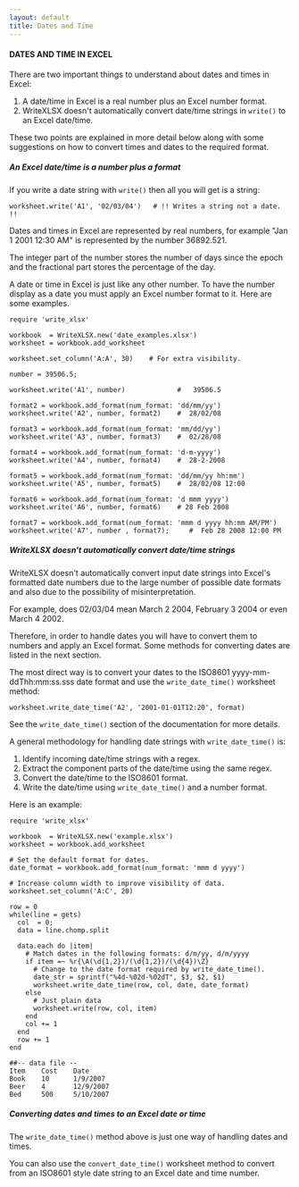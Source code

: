 ```yaml
---
layout: default
title: Dates and Time
---
```

#### <a name="dates_and_time" class="anchor" href="#dates_and_time"><span class="octicon octicon-link" /></a>DATES AND TIME IN EXCEL

There are two important things to understand about dates and times in Excel:

1. A date/time in Excel is a real number plus an Excel number format.
2. WriteXLSX doesn't automatically convert date/time strings in `write()`
   to an Excel date/time.

These two points are explained in more detail below along with some suggestions
on how to convert times and dates to the required format.

##### An Excel date/time is a number plus a format

If you write a date string with `write()` then all you will get is a string:

    worksheet.write('A1', '02/03/04')   # !! Writes a string not a date. !!

Dates and times in Excel are represented by real numbers,
for example "Jan 1 2001 12:30 AM" is represented by the number 36892.521.

The integer part of the number stores the number of days since the epoch
and the fractional part stores the percentage of the day.

A date or time in Excel is just like any other number.
To have the number display as a date you must apply an Excel number format to it.
Here are some examples.

    require 'write_xlsx'

    workbook  = WriteXLSX.new('date_examples.xlsx')
    worksheet = workbook.add_worksheet

    worksheet.set_column('A:A', 30)    # For extra visibility.

    number = 39506.5;

    worksheet.write('A1', number)             #   39506.5

    format2 = workbook.add_format(num_format: 'dd/mm/yy')
    worksheet.write('A2', number, format2)    #  28/02/08

    format3 = workbook.add_format(num_format: 'mm/dd/yy')
    worksheet.write('A3', number, format3)    #  02/28/08

    format4 = workbook.add_format(num_format: 'd-m-yyyy')
    worksheet.write('A4', number, format4)    #  28-2-2008

    format5 = workbook.add_format(num_format: 'dd/mm/yy hh:mm')
    worksheet.write('A5', number, format5)    #  28/02/08 12:00

    format6 = workbook.add_format(num_format: 'd mmm yyyy')
    worksheet.write('A6', number, format6)    # 28 Feb 2008

    format7 = workbook.add_format(num_format: 'mmm d yyyy hh:mm AM/PM')
    worksheet.write('A7', number , format7);     #  Feb 28 2008 12:00 PM

##### WriteXLSX doesn't automatically convert date/time strings

WriteXLSX doesn't automatically convert input date strings into Excel's
formatted date numbers due to the large number of possible date formats
and also due to the possibility of misinterpretation.

For example, does 02/03/04 mean March 2 2004, February 3 2004
or even March 4 2002.

Therefore, in order to handle dates you will have to convert them to numbers
and apply an Excel format.
Some methods for converting dates are listed in the next section.

The most direct way is to convert your dates to the
ISO8601 yyyy-mm-ddThh:mm:ss.sss date format and use the
`write_date_time()` worksheet method:

    worksheet.write_date_time('A2', '2001-01-01T12:20', format)

See the `write_date_time()` section of the documentation for more details.

A general methodology for handling date strings with `write_date_time()` is:

1. Identify incoming date/time strings with a regex.
2. Extract the component parts of the date/time using the same regex.
3. Convert the date/time to the ISO8601 format.
4. Write the date/time using `write_date_time()` and a number format.

Here is an example:

    require 'write_xlsx'

    workbook  = WriteXLSX.new('example.xlsx')
    worksheet = workbook.add_worksheet

    # Set the default format for dates.
    date_format = workbook.add_format(num_format: 'mmm d yyyy')

    # Increase column width to improve visibility of data.
    worksheet.set_column('A:C', 20)

    row = 0
    while(line = gets)
      col  = 0;
      data = line.chomp.split

      data.each do |item|
        # Match dates in the following formats: d/m/yy, d/m/yyyy
        if item =~ %r{\A(\d{1,2})/(\d{1,2})/(\d{4})\Z}
          # Change to the date format required by write_date_time().
          date_str = sprintf("%4d-%02d-%02dT", $3, $2, $1)
          worksheet.write_date_time(row, col, date, date_format)
        else
          # Just plain data
          worksheet.write(row, col, item)
        end
        col += 1
      end
      row += 1
    end

    ##-- data file --
    Item    Cost    Date
    Book    10      1/9/2007
    Beer    4       12/9/2007
    Bed     500     5/10/2007

##### Converting dates and times to an Excel date or time

The `write_date_time()` method above is just one way of handling dates and times.

You can also use the `convert_date_time()` worksheet method to convert from
an ISO8601 style date string to an Excel date and time number.
